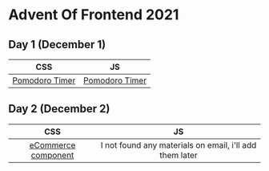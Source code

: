 # Advent Of Frontend 2021

## Day 1 (December 1)
|             CSS            |             JS             |
| :------------------------: | :------------------------: |
| [Pomodoro Timer](css/day1) | [Pomodoro Timer](css/day1) |

## Day 2 (December 2)
|               CSS               |                           JS                            |
|:-------------------------------:|:-------------------------------------------------------:|
| [eCommerce component](css/day2) | I not found any materials on email, i'll add them later |